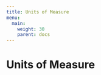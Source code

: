 ```yaml
---
title: Units of Measure
menu: 
  main:
    weight: 30
    parent: docs
---
```


# Units of Measure


